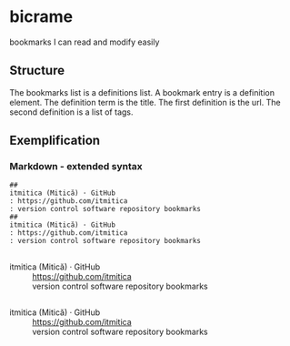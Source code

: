 # bicrame
bookmarks I can read and modify easily

## Structure
The bookmarks list is a definitions list. A bookmark entry is a definition element. The definition term is the title. The first definition is the url. The second definition is a list of tags.

## Exemplification
### Markdown - extended syntax

```
##
itmitica (Mitică) · GitHub
: https://github.com/itmitica
: version control software repository bookmarks
##
itmitica (Mitică) · GitHub
: https://github.com/itmitica
: version control software repository bookmarks
```

<h2></h2>
<dl>
<dt>itmitica (Mitică) · GitHub</dt>
<dd><a href="https://github.com/itmitica">https://github.com/itmitica</a></dd>
<dd>version control software repository bookmarks</dd>
</dl>
<h2></h2>
<dl>
<dt>itmitica (Mitică) · GitHub</dt>
<dd><a href="https://github.com/itmitica">https://github.com/itmitica</a></dd>
<dd>version control software repository bookmarks</dd>
</dl>
